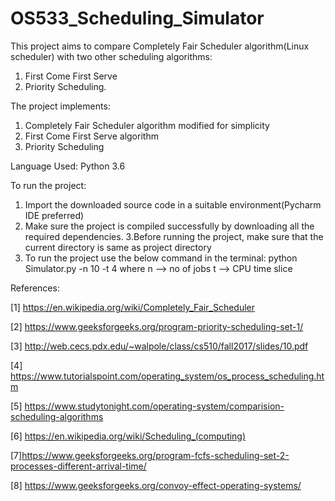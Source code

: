 # OS533_Scheduling_Simulator
This project aims to compare 
Completely Fair Scheduler algorithm(Linux scheduler) with 
two other scheduling algorithms: 
1. First Come First Serve
2. Priority Scheduling. 

The project implements:
1. Completely Fair Scheduler algorithm modified for simplicity
2. First Come First Serve algorithm
3. Priority Scheduling

Language Used: Python 3.6

To run the project:
1. Import the downloaded source code in a suitable environment(Pycharm IDE preferred)
2. Make sure the project is compiled successfully by downloading all the required dependencies.
3.Before running the project, make sure that the current directory is same as project directory
4. To run the project use the below command in the terminal:
    python Simulator.py -n 10 -t 4
    where n --> no of jobs
          t --> CPU time slice
          
References:
 
[1] https://en.wikipedia.org/wiki/Completely_Fair_Scheduler

[2] https://www.geeksforgeeks.org/program-priority-scheduling-set-1/

[3] http://web.cecs.pdx.edu/~walpole/class/cs510/fall2017/slides/10.pdf

[4] https://www.tutorialspoint.com/operating_system/os_process_scheduling.htm

[5] https://www.studytonight.com/operating-system/comparision-scheduling-algorithms

[6] https://en.wikipedia.org/wiki/Scheduling_(computing)

[7]https://www.geeksforgeeks.org/program-fcfs-scheduling-set-2-processes-different-arrival-time/

[8] https://www.geeksforgeeks.org/convoy-effect-operating-systems/


